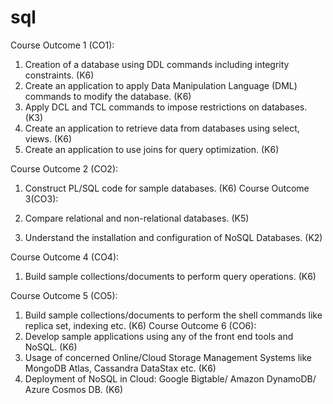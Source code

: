 # sql
Course Outcome 1 (CO1):
1. Creation of a database using DDL commands including integrity constraints. (K6)
2. Create an application to apply Data Manipulation Language (DML) commands to
modify the database. (K6)
3. Apply DCL and TCL commands to impose restrictions on databases. (K3)
4. Create an application to retrieve data from databases using select, views. (K6)
5. Create an application to use joins for query optimization. (K6)

Course Outcome 2 (CO2):

1. Construct PL/SQL code for sample databases. (K6)
Course Outcome 3(CO3):

1. Compare relational and non-relational databases. (K5)
2. Understand the installation and configuration of NoSQL Databases. (K2)

Course Outcome 4 (CO4):

1. Build sample collections/documents to perform query operations. (K6)

Course Outcome 5 (CO5):

1. Build sample collections/documents to perform the shell commands like replica set,
 indexing etc. (K6)
Course Outcome 6 (CO6):
1. Develop sample applications using any of the front end tools and NoSQL. (K6)
2. Usage of concerned Online/Cloud Storage Management Systems like MongoDB
Atlas, Cassandra DataStax etc. (K6)
3. Deployment of NoSQL in Cloud: Google Bigtable/ Amazon DynamoDB/ Azure
Cosmos DB. (K6)
